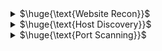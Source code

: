 <details>
<summary>$\huge{\text{Website Recon}}$</summary>

- **host** : dns lookup - to get pub ip of website and email servers
  - ```
    root@debian:~# host ine.com
    ine.com has address 76.76.21.21
    ine.com mail is handled by 10 alt4.aspmx.l.google.com.
    ine.com mail is handled by 5 alt1.aspmx.l.google.com.
    ine.com mail is handled by 5 alt2.aspmx.l.google.com.
    ine.com mail is handled by 1 aspmx.l.google.com.
    ine.com mail is handled by 10 alt3.aspmx.l.google.com.
    ```
- Web App **Technology** Fingerprinting
  - wappalyzer (extension)
  - builtwith (extension)
  - `whatweb linux.com`
- Look for **hidden directory/files**:
  - `http://website.com/robots.txt`
  - `http://website.com/sitemap.xml`
- **whois** : is a protocol used for querying databases that store an Internet resource's registered users or assignees
  - website
  - `whois linux.com`
- **WAF** Detection
  - `wafw00f http://example.com -a`
- **Subdomain** enumeration
  - sublist3r : enumerates subdomains using search engines such as Google. It support also bruteforce
  - `sublist3r -d example.com`
- **Google Dorks**
  - site,filetype,inurl,intitle,cache
  - *exploit-db.com/google-hacking-database*
- **waybackmachine**
  - *web.archive.org*
- **All in one**
  - **sitereport.netcraft.com** : gives a lot of information abount a domain
  - **theHarvester** : gathers names, emails, IPs, subdomains, and URLs by using multiple public resources
    - `theHarvester -d example.com -b google,linkedin,dnsdumpster,duckduckgo`

<br>
</details>

<details>
<summary>$\huge{\text{Host Discovery}}$</summary>
  
- `nmap -sn 192.168.1.0/24`
  - The default host discovery done with -sn consists of an **ICMP echo request**
  - But when a privileged user tries to scan targets on a local ethernet network, **ARP requests** are used
- `nmap -sn -PS 192.168.1.5`
  - This option sends an empty TCP packet with the SYN flag set. The default destination port is 80
    - NOTE: you should also use other ports to better detect hosts... `nmap -sn -PS22-25 192.168.1.5`
- Other options
  - `-PA` (ACK flag is set instead of the SYN flag). Default port: 80
  - `-PU` (sends a UDP packet). Default port: 40125
  - `-PY` (sends an SCTP packet). Default port: 80
    
<br>
</details>

<details>
<summary>$\huge{\text{Port Scanning}}$</summary>
  
- To understand the differences between port scans you can use the nmap documentation
- `nmap -p- 192.168.1.5` : Scan all TCP ports
<br>

**Script engine** : For more info read nmap documentation
- `--script <filename>|<category>|<directory>|<expression>`
- `-sC`: Runs a script scan using the default script set. It is the equivalent of --script=default
  - NOTE: there are many categories. Some of the scripts in this category are considered intrusive and may not run on a network target without permissions. 
- `nmap --script "default or safe"` : Load all scripts that are in the default, safe, or both categories.
    
<br>
</details>


